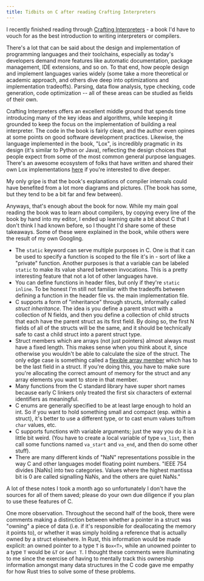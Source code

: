 ```yaml
---
title: Tidbits on C after reading Crafting Interpreters
---
```


I recently finished reading through [Crafting Interpreters](https://craftinginterpreters.com/) - a book I'd have to vouch for as the best introduction to writing interpreters or compilers.

There's a lot that can be said about the design and implementation of programming languages and their toolchains, especially as today's developers demand more features like automatic documentation, package management, IDE extensions, and so on.
To that end, how people design and implement languages varies widely (some take a more theoretical or academic approach, and others dive deep into optimizations and implementation tradeoffs).
Parsing, data flow analysis, type checking, code generation, code optimization -- all of these areas can be studied as fields of their own.

Crafting Interpreters offers an excellent middle ground that spends time introducing many of the key ideas and algorithms, while keeping it grounded to keep the focus on the implementation of building a real interpreter.
The code in the book is fairly clean, and the author even opines at some points on good software development practices.
Likewise, the language implemented in the book, "Lox", is incredibly pragmatic in its design (it's similar to Python or Java), reflecting the design choices that people expect from some of the most common general purpose languages.
There's an awesome ecosystem of folks that have written and shared their own Lox implementations [here](https://github.com/munificent/craftinginterpreters/wiki/Lox-implementations) if you're interested to dive deeper.

My only gripe is that the book's explanations of compiler internals could have benefited from a lot more diagrams and pictures.
(The book has some, but they tend to be a bit far and few between).

Anyways, that's enough about the book for now.
While my main goal reading the book was to learn about compilers, by copying every line of the book by hand into my editor, I ended up learning quite a bit about C that I don't think I had known before, so I thought I'd share some of these takeaways.
Some of these were explained in the book, while others were the result of my own Googling.

- The `static` keyword can serve multiple purposes in C. One is that it can be used to specify a function is scoped to the file it's in - sort of like a "private" function. Another purposes is that a variable can be labeled `static` to make its value shared between invocations. This is a pretty interesting feature that not a lot of other languages have.
- You can define functions in header files, but only if they're `static inline`. To be honest I'm still not familiar with the tradeoffs between defining a function in the header file vs. the main implementation file.
- C supports a form of "inheritance" through structs, informally called *struct inheritance*. The idea is you define a parent struct with a collection of N fields, and then you define a collection of child structs that each have the parent struct as its first field. By doing so, the first N fields of all of the structs will be the same, and it should be technically safe to cast a child struct into a parent struct type.
- Struct members which are arrays (not just pointers) almost always must have a fixed length. This makes sense when you think about it, since otherwise you wouldn't be able to calculate the size of the struct. The only edge case is something called a [flexible array member](https://en.wikipedia.org/wiki/Flexible_array_member) which has to be the last field in a struct. If you're doing this, you have to make sure you're allocating the correct amount of memory for the struct and any array elements you want to store in that member.
- Many functions from the C standard library have super short names because early C linkers only treated the first six characters of external identifiers as meaningful.
- C enums are generally specified to be at least large enough to hold an int. So if you want to hold something small and compact (esp. within a struct), it's better to use a different type, or to cast enum values to/from `char` values, etc.
- C supports functions with variable arguments; just the way you do it is a little bit weird. (You have to create a local variable of type `va_list`, then call some functions named `va_start` and `va_end`, and then do some other stuff).
- There are many different kinds of "NaN" representations possible in the way C and other languages model floating point numbers. "IEEE 754 divides \[NaNs] into two categories. Values where the highest mantissa bit is 0 are called signalling NaNs, and the others are quiet NaNs."

A lot of these notes I took a month ago so unfortunately I don't have the sources for all of them saved; please do your own due diligence if you plan to use these features of C.

One more observation.
Throughout the second half of the book, there were comments making a distinction between whether a pointer in a struct was "owning" a piece of data (i.e. if it's responsible for deallocating the memory it points to), or whether it was simply holding a reference that is actually owned by a struct elsewhere.
In Rust, this information would be made explicit: an owned pointer to a type `T` is `Box<T>`, while an unowned pointer to a type `T` would be `&T` or `&mut T`.
I thought these comments were illuminating to me since the exercise of having to mentally track this ownership information amongst many data structures in the C code gave me empathy for how Rust tries to solve some of these problems.
